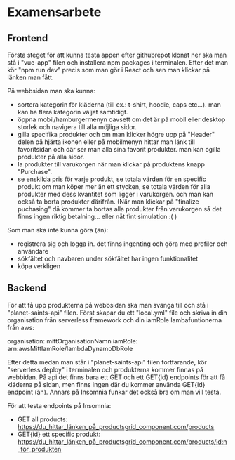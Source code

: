 # Examensarbete

## Frontend

Första steget för att kunna testa appen efter githubrepot klonat ner ska man stå i "vue-app" filen och installera npm packages i terminalen. Efter det man kör "npm run dev" precis som man gör i React och sen man klickar på länken man fått.

På webbsidan man ska kunna:
- sortera kategorin för kläderna (till ex.: t-shirt, hoodie, caps etc...). man kan ha flera kategorin väljat samtidigt.
- öppna mobil/hamburgermenyn oavsett om det är på mobil eller desktop storlek och navigera till alla möjliga sidor.
- gilla specifika produkter och om man klicker högre upp på "Header" delen på hjärta ikonen eller på mobilmenyn hittar man länk till favoritsidan och där ser man alla sina favorit produkter. man kan ogilla produkter på alla sidor.
- la produkter till varukorgen när man klickar på produktens knapp "Purchase".
- se enskilda pris för varje produkt, se totala värden för en specific produkt om man köper mer än ett stycken, se totala värden för alla produkter med dess kvantitet som ligger i varukorgen. och man kan också ta borta produkter därifrån.
(När man klickar på "finalize puchasing" då kommer ta bortas alla produkter från varukorgen så det finns ingen riktig betalning... eller nåt fint simulation :( )

Som man ska inte kunna göra (än):
- registrera sig och logga in. det finns ingenting och göra med profiler och användare
- sökfältet och navbaren under sökfältet har ingen funktionalitet
- köpa verkligen

## Backend

För att få upp produkterna på webbsidan ska man svänga till och stå i "planet-saints-api" filen. Först skapar du ett "local.yml" file och skriva in din organisation från serverless framework och din iamRole lambafuntionerna från aws:

organisation: mittOrganisationNamn
iamRole: arn:awsMittIamRole/lambdaDynamoDbRole

Efter detta medan man står i "planet-saints-api" filen fortfarande, kör "serverless deploy" i terminalen och produkterna kommer finnas på webbidan.
På api det finns bara ett GET och ett GET{id} endpoints för att få kläderna på sidan, men finns ingen där du kommer använda GET{id} endpoint (än). Annars på Insomnia funkar det också bra om man vill testa.

För att testa endpoints på Insomnia:
- GET all products: https://du_hittar_länken_på_productsgrid_component.com/products
- GET{id} ett specific produkt: https://du_hittar_länken_på_productsgrid_component.com/products/id:n_för_produkten
